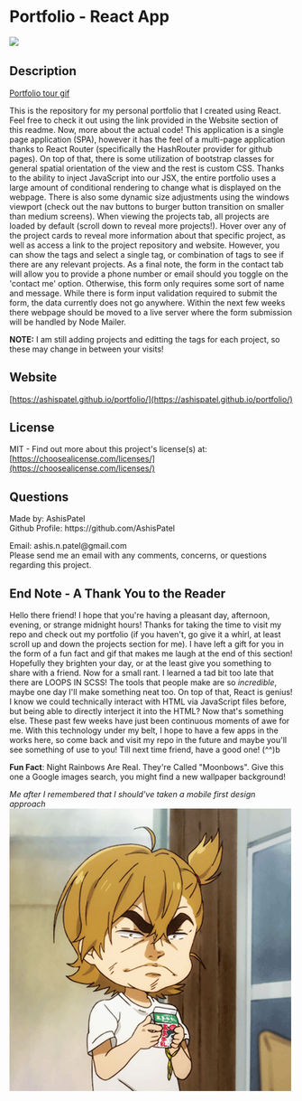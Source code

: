 <h1>Portfolio - React App</h1>
  <image src='https://img.shields.io/badge/license-MIT-green.svg' />
  <h2>Description</h2>

  [Portfolio tour gif](https://github.com/AshisPatel/portfolio/blob/main/repo-assets/portfolio.gif)
  
  This is the repository for my personal portfolio that I created using React. Feel free to check it out using the link provided in the Website section of this readme. Now, more about the actual code! This application is a single page application (SPA), however it has the feel of a multi-page application thanks to React Router (specifically the HashRouter provider for github pages). On top of that, there is some utilization of bootstrap classes for general spatial orientation of the view and the rest is custom CSS. Thanks to the ability to inject JavaScript into our JSX, the entire portfolio uses a large amount of conditional rendering to change what is displayed on the webpage. There is also some dynamic size adjustments using the windows viewport (check out the nav buttons to burger button transition on smaller than medium screens). When viewing the projects tab, all projects are loaded by default (scroll down to reveal more projects!). Hover over any of the project cards to reveal more information about that specific project, as well as access a link to the project repository and website. However, you can show the tags and select a single tag, or combination of tags to see if there are any relevant projects. As a final note, the form in the contact tab will allow you to provide a phone number or email should you toggle on the 'contact me' option. Otherwise, this form only requires some sort of name and message. While there is form input validation required to submit the form, the data currently does not go anywhere. Within the next few weeks there webpage should be moved to a live server where the form submission will be handled by Node Mailer. 

  **NOTE:** I am still adding projects and editting the tags for each project, so these may change in between your visits!
  
  <h2>Website</h2>
  
  [https://ashispatel.github.io/portfolio/](https://ashispatel.github.io/portfolio/)

  <h2 id="license">License</h2>

  MIT - Find out more about this project's license(s) at: [https://choosealicense.com/licenses/](https://choosealicense.com/licenses/)

  <h2 id="questions">Questions</h2>
  
  <p> 
  Made by: AshisPatel<br />
  Github Profile: https://github.com/AshisPatel<br />
  </p>Email: ashis.n.patel@gmail.com<br />Please send me an email with any comments, concerns, or questions regarding this project.

  <h2>End Note - A Thank You to the Reader</h2>

  Hello there friend! I hope that you're having a pleasant day, afternoon, evening, or strange midnight hours! Thanks for taking the time to visit my repo and check out my portfolio (if you haven't, go give it a whirl, at least scroll up and down the projects section for me). I have left a gift for you in the form of a fun fact and gif that makes me laugh at the end of this section! Hopefully they brighten your day, or at the least give you something to share with a friend. Now for a small rant. I learned a tad bit too late that there are LOOPS IN SCSS! The tools that people make are so *incredible*, maybe one day I'll make something neat too. On top of that, React is genius! I know we could technically interact with HTML via JavaScript files before, but being able to directly interject it into the HTML? Now that's something else. These past few weeks have just been continuous moments of awe for me. With this technology under my belt, I hope to have a few apps in the works here, so come back and visit my repo in the future and maybe you'll see something of use to you! Till next time friend, have a good one! (^^)b

  **Fun Fact**: Night Rainbows Are Real. They're Called "Moonbows". Give this one a Google images search, you might find a new wallpaper background! 

  _Me after I remembered that I should've taken a mobile first design approach_
  ![Child changes expression from serious to sad](https://github.com/AshisPatel/portfolio/blob/main/repo-assets/expression.gif)

  